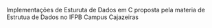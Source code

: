 Implementações de Esturuta de Dados em C proposta pela materia de Estrutua de Dados no IFPB Campus Cajazeiras
